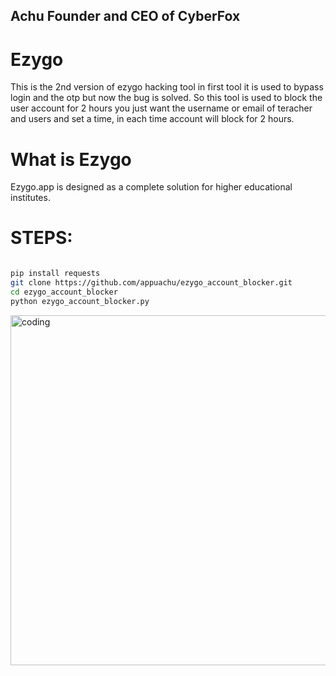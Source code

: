 ## Achu Founder and CEO of CyberFox

# Ezygo

This is the 2nd version of ezygo hacking tool in first tool it is used to bypass login and the otp but now the bug is solved.
So this tool is used to block the user account for 2 hours you just want the username or email of teracher and users and set a time, in each time account will block for 2 hours.

# What is Ezygo
Ezygo.app is designed as a complete solution for higher educational institutes.

# STEPS:

```bash

pip install requests
git clone https://github.com/appuachu/ezygo_account_blocker.git
cd ezygo_account_blocker
python ezygo_account_blocker.py


```


<img align="right" alt="coding" width="560"  src="https://github.com/appuachu/ezygo_account_blocker/blob/main/blocker.png" >
